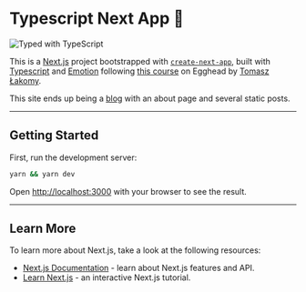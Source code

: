 # Typescript Next App 🚀

![Typed with TypeScript](https://flat.badgen.net/badge/icon/Typed?icon=typescript&label&labelColor=blue&color=555555)

This is a [Next.js](https://nextjs.org/) project bootstrapped with [`create-next-app`](https://github.com/vercel/next.js/tree/canary/packages/create-next-app), built with [Typescript](https://www.typescriptlang.org/) and [Emotion](https://emotion.sh/docs/introduction) following [this course](https://egghead.io/playlists/build-a-blog-with-next-js-typescript-emotion-and-netlify-adcc) on Egghead by [Tomasz Łakomy](https://egghead.io/q/resources-by-tomasz-lakomy).

This site ends up being a [blog](https://musing-euler-fb390b.netlify.app/) with an about page and several static posts. 

---

## Getting Started

First, run the development server:

```bash
yarn && yarn dev
```

Open [http://localhost:3000](http://localhost:3000) with your browser to see the result.

---

## Learn More

To learn more about Next.js, take a look at the following resources:

- [Next.js Documentation](https://nextjs.org/docs) - learn about Next.js features and API.
- [Learn Next.js](https://nextjs.org/learn) - an interactive Next.js tutorial.

